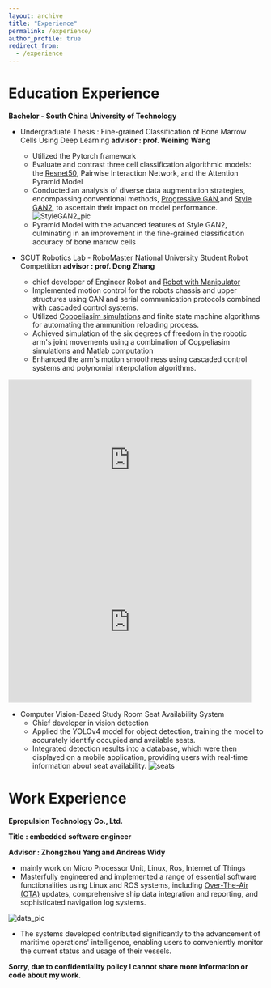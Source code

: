 ```yaml
---
layout: archive
title: "Experience"
permalink: /experience/
author_profile: true
redirect_from:
  - /experience
---
```


# Education Experience
**Bachelor - South China University of Technology**
- Undergraduate Thesis : Fine-grained Classification of Bone Marrow Cells Using Deep Learning **advisor : prof. Weining Wang**
    - Utilized the Pytorch framework
    - Evaluate and contrast three cell classification algorithmic models: the [Resnet50](https://github.com/EnnisHsu/Cell_Resnet.git), Pairwise Interaction Network, and the Attention Pyramid Model
    - Conducted an analysis of diverse data augmentation strategies, encompassing conventional methods, [Progressive GAN](https://github.com/EnnisHsu/progressive-gan-pytorch.git),and [Style GAN2](https://github.com/EnnisHsu/stylegan2-ada-pytorch.git), to ascertain their impact on model performance.
    ![StyleGAN2_pic](https://ennishsu.github.io/images/StyleGAN2_cell.jpg)
    - Pyramid Model with the advanced features of Style GAN2, culminating in an improvement in the fine-grained classification accuracy of bone marrow cells

- SCUT Robotics Lab - RoboMaster National University Student Robot Competition **advisor : prof. Dong Zhang**
    - chief developer of Engineer Robot and [Robot with Manipulator](https://github.com/EnnisHsu/21_TigerArm/commits/dev/)
    - Implemented motion control for the robots chassis and upper structures using CAN and serial communication protocols combined with cascaded control systems.
    - Utilized [Coppeliasim simulations](https://github.com/EnnisHsu/20_VREP_Engineer.git) and finite state machine algorithms for automating the ammunition reloading process.
    -  Achieved simulation of the six degrees of freedom in the robotic arm's joint movements using a combination of Coppeliasim simulations and Matlab computation
    - Enhanced the arm's motion smoothness using cascaded control systems and polynomial interpolation algorithms.

<iframe src="https://ennishsu.github.io/images/Enginner_Simulation.mp4" width="480" height="320" scrolling="no" border="0" frameborder="no" framespacing="0" allowfullscreen="true"> 
</iframe>

<iframe src="https://ennishsu.github.io/images/Tigery.mp4" width="480" height="320" scrolling="no" border="0" frameborder="no" framespacing="0" allowfullscreen="true"> 
</iframe>

- Computer Vision-Based Study Room Seat Availability System 
    - Chief developer in vision detection
    - Applied the YOLOv4 model for object detection, training the model to accurately identify occupied and available seats.
    - Integrated detection results into a database, which were then displayed on a mobile application, providing users with real-time information about seat availability.
    ![seats](https://ennishsu.github.io/images/seat.png)

<!-- <video width="640" height="480" controls>
  <source id="Engineer" src="https://ennishsu.github.io/images/Enginner_Simulation.mp4" type="video/mp4">
</videos>   -->

<!-- <video width="640" height="480" controls>
  <source id="Tigery" src="https://ennishsu.github.io/images/Tigery.mp4" type="video/mp4">
</videos> -->


# Work Experience
**Epropulsion Technology Co., Ltd.**

**Title : embedded software engineer**

**Advisor : Zhongzhou Yang and Andreas Widy**
- mainly work on Micro Processor Unit, Linux, Ros, Internet of Things
- Masterfully engineered and implemented a range of essential software functionalities using Linux and ROS systems,
including [Over-The-Air (OTA)](https://ennishsu.github.io/images/ota.png) updates, comprehensive ship data integration and reporting, and sophisticated navigation log systems.

![data_pic](https://ennishsu.github.io/images/Outboardmachine_data.png)
- The systems developed contributed significantly to the advancement of maritime operations' intelligence, enabling users to conveniently monitor the current status and usage of their vessels.

**Sorry, due to confidentiality policy I cannot share more information or code about my work.**
